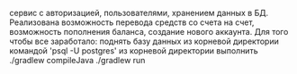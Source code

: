 сервис с авторизацией, пользователями, хранением данных в БД.
Реализована возможность перевода средств со счета на счет, возможность пополнения баланса, создание нового аккаунта.
Для того чтобы все заработало:
поднять базу данных из корневой директории командой 'psql -U postgres'
из корневой директории выполнить
./gradlew compileJava
./gradlew run
